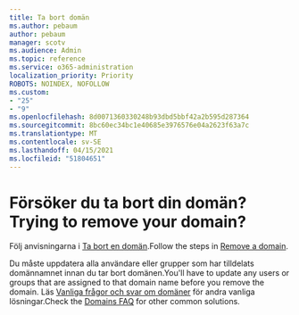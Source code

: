 ```yaml
---
title: Ta bort domän
ms.author: pebaum
author: pebaum
manager: scotv
ms.audience: Admin
ms.topic: reference
ms.service: o365-administration
localization_priority: Priority
ROBOTS: NOINDEX, NOFOLLOW
ms.custom:
- "25"
- "9"
ms.openlocfilehash: 8d0071360330248b93dbd5bbf42a2b595d287364
ms.sourcegitcommit: 8bc60ec34bc1e40685e3976576e04a2623f63a7c
ms.translationtype: MT
ms.contentlocale: sv-SE
ms.lasthandoff: 04/15/2021
ms.locfileid: "51804651"
---
```

# <a name="trying-to-remove-your-domain"></a><span data-ttu-id="7a32f-102">Försöker du ta bort din domän?</span><span class="sxs-lookup"><span data-stu-id="7a32f-102">Trying to remove your domain?</span></span>

<span data-ttu-id="7a32f-103">Följ anvisningarna i [Ta bort en domän](https://docs.microsoft.com/microsoft-365/admin/get-help-with-domains/remove-a-domain).</span><span class="sxs-lookup"><span data-stu-id="7a32f-103">Follow the steps in [Remove a domain](https://docs.microsoft.com/microsoft-365/admin/get-help-with-domains/remove-a-domain).</span></span>
  
<span data-ttu-id="7a32f-104">Du måste uppdatera alla användare eller grupper som har tilldelats domännamnet innan du tar bort domänen.</span><span class="sxs-lookup"><span data-stu-id="7a32f-104">You'll have to update any users or groups that are assigned to that domain name before you remove the domain.</span></span> <span data-ttu-id="7a32f-105">Läs [Vanliga frågor och svar om domäner](https://docs.microsoft.com/microsoft-365/admin/setup/domains-faq) för andra vanliga lösningar.</span><span class="sxs-lookup"><span data-stu-id="7a32f-105">Check the [Domains FAQ](https://docs.microsoft.com/microsoft-365/admin/setup/domains-faq) for other common solutions.</span></span>
  